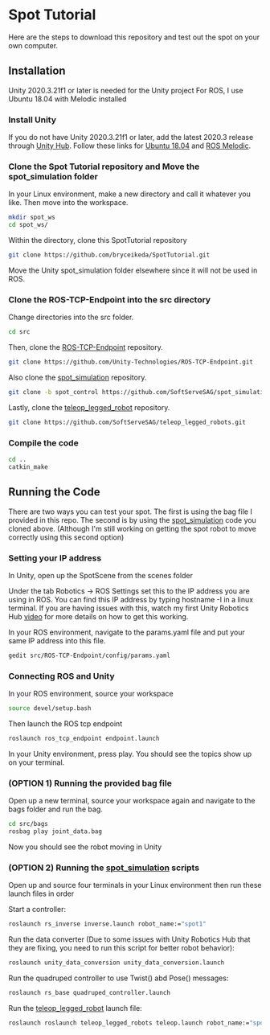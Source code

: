 # Spot Tutorial

Here are the steps to download this repository and test out the spot on your own computer. 

## Installation

Unity 2020.3.21f1 or later is needed for the Unity project
For ROS, I use Ubuntu 18.04 with Melodic installed
### Install Unity 

If you do not have Unity 2020.3.21f1 or later, add the latest 2020.3 release through [Unity Hub](https://unity3d.com/get-unity/download). Follow these links for [Ubuntu 18.04](https://releases.ubuntu.com/18.04/) and [ROS Melodic](http://wiki.ros.org/melodic/Installation/Ubuntu). 

### Clone the Spot Tutorial repository and Move the spot_simulation folder

In your Linux environment, make a new directory and call it whatever you like. Then move into the workspace.

```sh
mkdir spot_ws
cd spot_ws/
```

Within the directory, clone this SpotTutorial repository

```sh
git clone https://github.com/bryceikeda/SpotTutorial.git
```

Move the Unity spot_simulation folder elsewhere since it will not be used in ROS. 

### Clone the ROS-TCP-Endpoint into the src directory 

Change directories into the src folder. 

```sh
cd src
```

Then, clone the [ROS-TCP-Endpoint](https://github.com/Unity-Technologies/ROS-TCP-Endpoint) repository. 

```sh
git clone https://github.com/Unity-Technologies/ROS-TCP-Endpoint.git
```

Also clone the [spot_simulation](https://github.com/SoftServeSAG/spot_simulation/tree/spot_control) repository. 

```sh
git clone -b spot_control https://github.com/SoftServeSAG/spot_simulation.git
```

Lastly, clone the [teleop_legged_robot](https://github.com/SoftServeSAG/teleop_legged_robots.git) repository.

```sh
git clone https://github.com/SoftServeSAG/teleop_legged_robots.git
```

### Compile the code

```sh
cd ..
catkin_make
```

## Running the Code

There are two ways you can test your spot. The first is using the bag file I provided in this repo. The second is by using the [spot_simulation](https://github.com/SoftServeSAG/spot_simulation/tree/spot_control) code you cloned above. (Although I'm still working on getting the spot robot to move correctly using this second option)

### Setting your IP address

In Unity, open up the SpotScene from the scenes folder

Under the tab Robotics -> ROS Settings set this to the IP address you are using in ROS. You can find this IP address by typing hostname -I in a linux terminal. If you are having issues with this, watch my first Unity Robotics Hub [video](https://www.youtube.com/watch?v=HV1v8mXNmLA) for more details on how to get this working. 

In your ROS environment, navigate to the params.yaml file and put your same IP address into this file.

```sh
gedit src/ROS-TCP-Endpoint/config/params.yaml
```

### Connecting ROS and Unity

In your ROS environment, source your workspace

```sh
source devel/setup.bash
```

Then launch the ROS tcp endpoint

```sh
roslaunch ros_tcp_endpoint endpoint.launch
```

In your Unity environment, press play. You should see the topics show up on your terminal. 

### (OPTION 1) Running the provided bag file

Open up a new terminal, source your workspace again and navigate to the bags folder and run the bag.

```sh
cd src/bags
rosbag play joint_data.bag
```

Now you should see the robot moving in Unity

### (OPTION 2) Running the [spot_simulation](https://github.com/SoftServeSAG/spot_simulation/tree/spot_control) scripts

Open up and source four terminals in your Linux environment then run these launch files in order

Start a controller:

```sh
roslaunch rs_inverse inverse.launch robot_name:="spot1"
```

Run the data converter (Due to some issues with Unity Robotics Hub that they are fixing, you need to run this script for better robot behavior):

```sh
roslaunch unity_data_conversion unity_data_conversion.launch
```

Run the quadruped controller to use Twist() abd Pose() messages:

```sh
roslaunch rs_base quadruped_controller.launch 
```

Run the [teleop_legged_robot](https://github.com/SoftServeSAG/teleop_legged_robots.git) launch file: 

```sh
roslaunch roslaunch teleop_legged_robots teleop.launch robot_name:="spot1"
```
